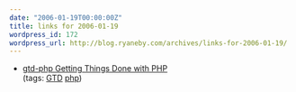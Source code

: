 ```yaml
---
date: "2006-01-19T00:00:00Z"
title: links for 2006-01-19
wordpress_id: 172
wordpress_url: http://blog.ryaneby.com/archives/links-for-2006-01-19/
---
```

<ul>
	<li>
		<div><a href="http://gtd-php.sourceforge.net/">gtd-php Getting Things Done with PHP</a></div>
		<div>(tags: <a href="http://del.icio.us/eby/GTD">GTD</a> <a href="http://del.icio.us/eby/php">php</a>)</div>
	</li>
</ul>
